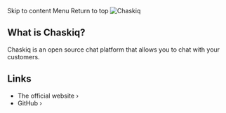 Skip to content
Menu
Return to top
![Chaskiq](https://user-images.githubusercontent.com/11976/81771025-eaefe780-94af-11ea-881b-ad7910536fee.png)
## What is Chaskiq? ​
Chaskiq is an open source chat platform that allows you to chat with your customers.
## Links ​
  * The official website ›
  * GitHub ›


